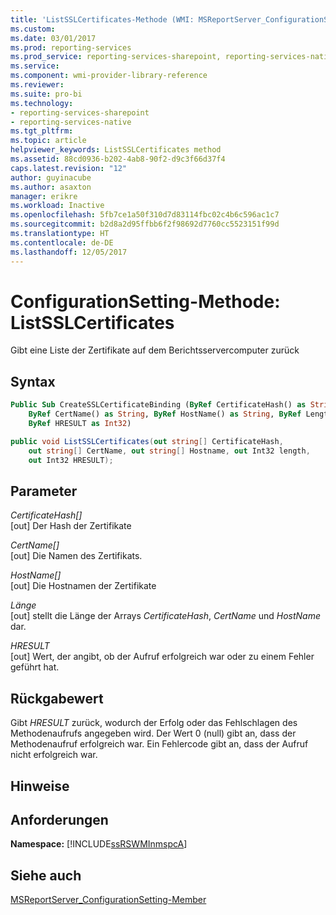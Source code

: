 ```yaml
---
title: 'ListSSLCertificates-Methode (WMI: MSReportServer_ConfigurationSetting) | Microsoft-Dokumentation'
ms.custom: 
ms.date: 03/01/2017
ms.prod: reporting-services
ms.prod_service: reporting-services-sharepoint, reporting-services-native
ms.service: 
ms.component: wmi-provider-library-reference
ms.reviewer: 
ms.suite: pro-bi
ms.technology:
- reporting-services-sharepoint
- reporting-services-native
ms.tgt_pltfrm: 
ms.topic: article
helpviewer_keywords: ListSSLCertificates method
ms.assetid: 88cd0936-b202-4ab8-90f2-d9c3f66d37f4
caps.latest.revision: "12"
author: guyinacube
ms.author: asaxton
manager: erikre
ms.workload: Inactive
ms.openlocfilehash: 5fb7ce1a50f310d7d83114fbc02c4b6c596ac1c7
ms.sourcegitcommit: b2d8a2d95ffbb6f2f98692d7760cc5523151f99d
ms.translationtype: HT
ms.contentlocale: de-DE
ms.lasthandoff: 12/05/2017
---
```

# <a name="configurationsetting-method---listsslcertificates"></a>ConfigurationSetting-Methode: ListSSLCertificates
  Gibt eine Liste der Zertifikate auf dem Berichtsservercomputer zurück  
  
## <a name="syntax"></a>Syntax  
  
```vb  
Public Sub CreateSSLCertificateBinding (ByRef CertificateHash() as String, _  
    ByRef CertName() as String, ByRef HostName() as String, ByRef Length as Int32, _   
    ByRef HRESULT as Int32)  
```  
  
```csharp  
public void ListSSLCertificates(out string[] CertificateHash,   
    out string[] CertName, out string[] Hostname, out Int32 length,   
    out Int32 HRESULT);  
```  
  
## <a name="parameters"></a>Parameter  
 *CertificateHash[]*  
 [out] Der Hash der Zertifikate  
  
 *CertName[]*  
 [out] Die Namen des Zertifikats.  
  
 *HostName[]*  
 [out] Die Hostnamen der Zertifikate  
  
 *Länge*  
 [out] stellt die Länge der Arrays *CertificateHash*, *CertName* und *HostName* dar.  
  
 *HRESULT*  
 [out] Wert, der angibt, ob der Aufruf erfolgreich war oder zu einem Fehler geführt hat.  
  
## <a name="return-value"></a>Rückgabewert  
 Gibt *HRESULT* zurück, wodurch der Erfolg oder das Fehlschlagen des Methodenaufrufs angegeben wird. Der Wert 0 (null) gibt an, dass der Methodenaufruf erfolgreich war. Ein Fehlercode gibt an, dass der Aufruf nicht erfolgreich war.  
  
## <a name="remarks"></a>Hinweise  
  
## <a name="requirements"></a>Anforderungen  
 **Namespace:** [!INCLUDE[ssRSWMInmspcA](../../includes/ssrswminmspca-md.md)]  
  
## <a name="see-also"></a>Siehe auch  
 [MSReportServer_ConfigurationSetting-Member](../../reporting-services/wmi-provider-library-reference/msreportserver-configurationsetting-members.md)  
  
  
